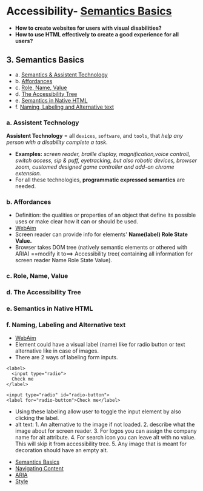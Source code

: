 # Accessibility- [Semantics Basics](#3-semantics-basics)

- __How to create websites for users with visual disabilities?__
- __How to use HTML effectively to create a good experience for all users?__

## 3. Semantics Basics
- a. [Semantics & Assistent Technology](#3-assistent-technology)
- b. [Affordances](#3-affordances)
- c. [Role, Name, Value](#3-role,-name,-value)
- d. [The Accessibility Tree](#3-the-accessibility-tree)
- e. [Semantics in Native HTML](#3-semantics-in-native-HTML)
- f. [Naming, Labeling and Alternative text](#3naming,-labeling-and-alternative-text)


### a. Assistent Technology 
__Assistent Technology__ =  all `devices`, `software`, and `tools`, that _help any person with a disability complete a task_.
- __Examples:__ _screen reader, braille display, magnification,voice controll, switch access, sip & puff, eyetracking, but also
robotic devices, browser zoom, customed designed game controller and add-on chrome extension._ 
- For all these technologies, __programmatic expressed semantics__ are needed.

### b. Affordances
- Definition: the qualities or properties of an object that define its possible uses or make clear how it can or should be used.
- [WebAim](https://www.w3.org/TR/UNDERSTANDING-WCAG20/ensure-compat-rsv.html)
- Screen reader can provide info for elements' **Name(label) Role State Value.**
- Browser takes DOM tree (natively semantic elements or othered with ARIA)  ==modify it to==> Accessibility tree( containing all information for screen reader Name Role State Value).

### c. Role, Name, Value
### d. The Accessibility Tree
### e. Semantics in Native HTML

### f. Naming, Labeling and Alternative text
- [WebAim](https://webaim.org/standards/wcag/checklist#g1.1)
- Element could have a visual label (name) like for radio button or text alternative like in case of images.
- There are 2 ways of labeling form inputs.
```
<label>
  <input type="radio">
  Check me
</label>
```
```
<input type="radio" id="radio-button">
<label for="radio-button">Check me</label>
```
 - Using these labeling allow user to toggle the input element by also clicking the label.
 - alt text: 1. An alternative to the image if not loaded.
             2. describe what the image about for screen reader.
             3. For logos you can assign the company name for alt attribute.
             4. For search icon you can leave alt with no value. This will skip it from accessibility tree.
             5. Any image that is meant for decoration should have an empty alt.           

* [Semantics Basics](#3-semantics-basics)
* [Navigating Content](#4-navigating-content)
* [ARIA](#5-aria)
* [Style](#6-style)
